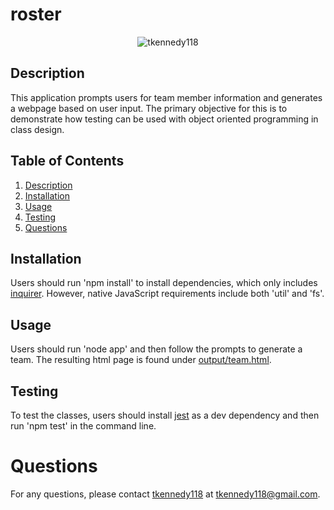 # roster 
<center><img src="https://avatars3.githubusercontent.com/u/16977628?s=25&v=4" alt="tkennedy118" /></center>

<a name="description"></a>
## Description
This application prompts users for team member information and generates a webpage based on user input. The primary 
objective for this is to demonstrate how testing can be used with object oriented programming in class design. 

## Table of Contents
1. [ Description ](#description)
2. [ Installation ](#installation)
3. [ Usage ](#usage)
4. [ Testing ](#testing)
5. [ Questions ](#questions)

<a name="installation"></a>
## Installation
Users should run 'npm install' to install dependencies, which only includes [inquirer](https://www.npmjs.com/package/inquirer).
However, native JavaScript requirements include both 'util' and 'fs'. 

<a name="usage"></a>
## Usage
Users should run 'node app' and then follow the prompts to generate a team. The resulting html page is found under
[output/team.html](./output/team.html). 

<a name="testing"></a>
## Testing
To test the classes, users should install [jest](https://jestjs.io/docs/en/getting-started.html) as a dev dependency and 
then run 'npm test' in the command line.

<a name="questions"></a><a name="description"></a>
# Questions
For any questions, please contact [tkennedy118](http://github.com/tkennedy118) at tkennedy118@gmail.com.